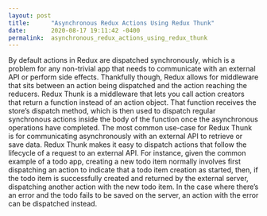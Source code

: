 ```yaml
---
layout: post
title:      "Asynchronous Redux Actions Using Redux Thunk"
date:       2020-08-17 19:11:42 -0400
permalink:  asynchronous_redux_actions_using_redux_thunk
---
```


By default actions in Redux are dispatched synchronously, which is a problem for any non-trivial app that needs to communicate with an external API or perform side effects. Thankfully though, Redux allows for middleware that sits between an action being dispatched and the action reaching the reducers.
Redux Thunk is a middleware that lets you call action creators that return a function instead of an action object. That function receives the store’s dispatch method, which is then used to dispatch regular synchronous actions inside the body of the function once the asynchronous operations have completed.
The most common use-case for Redux Thunk is for communicating asynchronously with an external API to retrieve or save data. Redux Thunk makes it easy to dispatch actions that follow the lifecycle of a request to an external API.
For instance, given the common example of a todo app, creating a new todo item normally involves first dispatching an action to indicate that a todo item creation as started, then, if the todo item is successfully created and returned by the external server, dispatching another action with the new todo item. In the case where there’s an error and the todo fails to be saved on the server, an action with the error can be dispatched instead.
